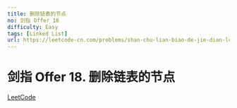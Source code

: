 ```yaml
---
title: 删除链表的节点
no: 剑指 Offer 18
difficulty: Easy
tags: [Linked List]
url: https://leetcode-cn.com/problems/shan-chu-lian-biao-de-jie-dian-lcof/
---
```


# 剑指 Offer 18. 删除链表的节点

[LeetCode](https://leetcode-cn.com/problems/shan-chu-lian-biao-de-jie-dian-lcof/)

